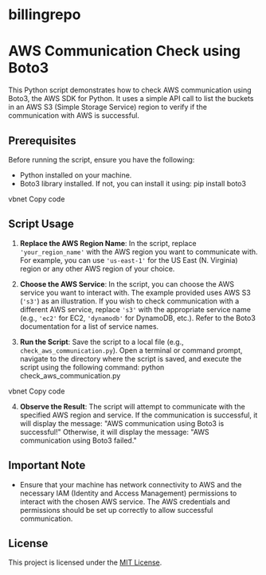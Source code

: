 # billingrepo

# AWS Communication Check using Boto3

This Python script demonstrates how to check AWS communication using Boto3, the AWS SDK for Python. It uses a simple API call to list the buckets in an AWS S3 (Simple Storage Service) region to verify if the communication with AWS is successful.

## Prerequisites

Before running the script, ensure you have the following:
- Python installed on your machine.
- Boto3 library installed. If not, you can install it using:
pip install boto3

vbnet
Copy code

## Script Usage

1. **Replace the AWS Region Name**:
 In the script, replace `'your_region_name'` with the AWS region you want to communicate with. For example, you can use `'us-east-1'` for the US East (N. Virginia) region or any other AWS region of your choice.

2. **Choose the AWS Service**:
 In the script, you can choose the AWS service you want to interact with. The example provided uses AWS S3 (`'s3'`) as an illustration. If you wish to check communication with a different AWS service, replace `'s3'` with the appropriate service name (e.g., `'ec2'` for EC2, `'dynamodb'` for DynamoDB, etc.). Refer to the Boto3 documentation for a list of service names.

3. **Run the Script**:
 Save the script to a local file (e.g., `check_aws_communication.py`). Open a terminal or command prompt, navigate to the directory where the script is saved, and execute the script using the following command:
python check_aws_communication.py

vbnet
Copy code

4. **Observe the Result**:
The script will attempt to communicate with the specified AWS region and service. If the communication is successful, it will display the message: "AWS communication using Boto3 is successful!" Otherwise, it will display the message: "AWS communication using Boto3 failed."

## Important Note

- Ensure that your machine has network connectivity to AWS and the necessary IAM (Identity and Access Management) permissions to interact with the chosen AWS service. The AWS credentials and permissions should be set up correctly to allow successful communication.

## License

This project is licensed under the [MIT License](LICENSE).
